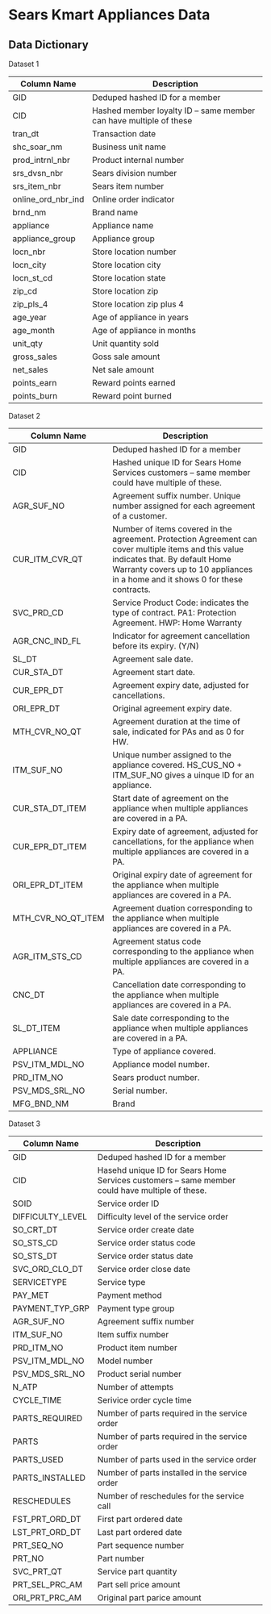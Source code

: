# Sears Kmart Appliances Data

## Data Dictionary

Dataset 1

Column Name | Description
------------ | -------------
GID | Deduped hashed ID for a member
CID | Hashed member loyalty ID – same member can have multiple of these
tran_dt | Transaction date
shc_soar_nm | Business unit name
prod_intrnl_nbr | Product internal number
srs_dvsn_nbr | Sears division number
srs_item_nbr | Sears item number
online_ord_nbr_ind | Online order indicator
brnd_nm | Brand name
appliance | Appliance name
appliance_group | Appliance group
locn_nbr | Store location number
locn_city | Store location city
locn_st_cd | Store location state
zip_cd | Store location zip
zip_pls_4 | Store location zip plus 4
age_year | Age of appliance in years
age_month | Age of appliance in months
unit_qty | Unit quantity sold
gross_sales | Goss sale amount
net_sales | Net sale amount
points_earn | Reward points earned
points_burn | Reward point burned


Dataset 2

Column Name | Description
------------ | -------------
GID | Deduped hashed ID for a member
CID | Hashed unique ID for Sears Home Services customers – same member could have multiple of these.
AGR_SUF_NO | Agreement suffix number. Unique number assigned for each agreement of a customer.
CUR_ITM_CVR_QT | Number of items covered in the agreement. Protection Agreement can cover multiple items and this value indicates that. By default Home Warranty covers up to 10 appliances in a home and it shows 0 for these contracts.
SVC_PRD_CD | Service Product Code: indicates the type of contract. PA1: Protection Agreement. HWP: Home Warranty
AGR_CNC_IND_FL | Indicator for agreement cancellation before its expiry. (Y/N)
SL_DT | Agreement sale date.
CUR_STA_DT| Agreement start date.
CUR_EPR_DT | Agreement expiry date, adjusted for cancellations.
ORI_EPR_DT | Original agreement expiry date.
MTH_CVR_NO_QT | Agreement duration at the time of sale, indicated for PAs and as 0 for HW.
ITM_SUF_NO | Unique number assigned to the appliance covered. HS_CUS_NO + ITM_SUF_NO gives a uinque ID for an appliance.
CUR_STA_DT_ITEM | Start date of agreement on the appliance when multiple appliances are covered in a PA.
CUR_EPR_DT_ITEM | Expiry date of agreement, adjusted for cancellations, for the appliance when multiple appliances are covered in a PA.
ORI_EPR_DT_ITEM | Original expiry date of agreement for the appliance when multiple appliances are covered in a PA.
MTH_CVR_NO_QT_ITEM | Agreement duation corresponding to the appliance when multiple appliances are covered in a PA.
AGR_ITM_STS_CD | Agreement status code corresponding to the appliance when multiple appliances are covered in a PA.
CNC_DT | Cancellation date corresponding to the appliance when multiple appliances are covered in a PA.
SL_DT_ITEM | Sale date corresponding to the appliance when multiple appliances are covered in a PA.
APPLIANCE | Type of appliance covered.
PSV_ITM_MDL_NO | Appliance model number.
PRD_ITM_NO | Sears product number.
PSV_MDS_SRL_NO | Serial number.
MFG_BND_NM | Brand

Dataset 3

Column Name | Description
------------ | -------------
GID | Deduped hashed ID for a member
CID | Hasehd unique ID for Sears Home Services customers – same member could have multiple of these.
SOID | Service order ID
DIFFICULTY_LEVEL | Difficulty level of the service order
SO_CRT_DT | Service order create date
SO_STS_CD | Service order status code
SO_STS_DT | Service order status date
SVC_ORD_CLO_DT | Service order close date
SERVICETYPE | Service type
PAY_MET | Payment method
PAYMENT_TYP_GRP | Payment type group
AGR_SUF_NO | Agreement suffix number
ITM_SUF_NO | Item suffix number
PRD_ITM_NO | Product item number
PSV_ITM_MDL_NO | Model number
PSV_MDS_SRL_NO | Product serial number
N_ATP | Number of attempts
CYCLE_TIME | Serivice order cycle time
PARTS_REQUIRED | Number of parts required in the service order
PARTS | Number of parts required in the service order
PARTS_USED | Number of parts used in the service order
PARTS_INSTALLED | Number of parts installed in the service order
RESCHEDULES | Number of reschedules for the service call
FST_PRT_ORD_DT | First part ordered date
LST_PRT_ORD_DT | Last part ordered date
PRT_SEQ_NO | Part sequence number
PRT_NO | Part number
SVC_PRT_QT | Service part quantity
PRT_SEL_PRC_AM | Part sell price amount
ORI_PRT_PRC_AM | Original part parice amount




